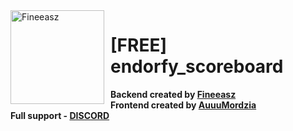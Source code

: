 <img width="150" height="150" align="left" style="float: left; margin: 0 10px 0 0;" alt="Fineeasz" src="https://cdn.discordapp.com/attachments/1207985502741995580/1208127340354215957/160180988.png?ex=65e22743&is=65cfb243&hm=4162addf53106bd63ae4033929c84f0b08fbb255f8ee82f76e0da372e90aa6ca&">  

# [FREE] endorfy_scoreboard
**Backend created by <a href="https://github.com/fineeasz"> Fineeasz</a>**
<br>
**Frontend created by <a href="https://github.com/AuuuMordzia"> AuuuMordzia</a>**
<br>
**Full support - <a href="https://discord.gg/JjhTUenY">DISCORD</a>**

